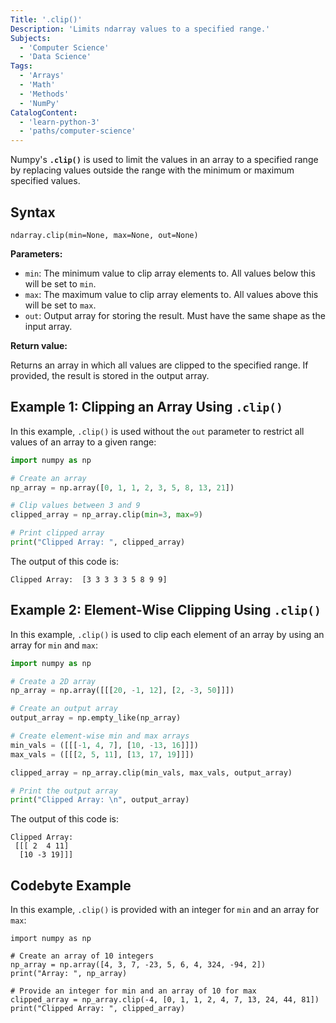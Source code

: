 ```yaml
---
Title: '.clip()'
Description: 'Limits ndarray values to a specified range.'
Subjects:
  - 'Computer Science'
  - 'Data Science'
Tags:
  - 'Arrays'
  - 'Math'
  - 'Methods'
  - 'NumPy'
CatalogContent:
  - 'learn-python-3'
  - 'paths/computer-science'
---
```


Numpy's **`.clip()`** is used to limit the values in an array to a specified range by replacing values outside the range with the minimum or maximum specified values.

## Syntax

```pseudo
ndarray.clip(min=None, max=None, out=None)
```

**Parameters:**

- `min`: The minimum value to clip array elements to. All values below this will be set to `min`.
- `max`: The maximum value to clip array elements to. All values above this will be set to `max`.
- `out`: Output array for storing the result. Must have the same shape as the input array.

**Return value:**

Returns an array in which all values are clipped to the specified range. If provided, the result is stored in the output array.

## Example 1: Clipping an Array Using `.clip()`

In this example, `.clip()` is used without the `out` parameter to restrict all values of an array to a given range:

```py
import numpy as np

# Create an array
np_array = np.array([0, 1, 1, 2, 3, 5, 8, 13, 21])

# Clip values between 3 and 9
clipped_array = np_array.clip(min=3, max=9)

# Print clipped array
print("Clipped Array: ", clipped_array)
```

The output of this code is:

```shell
Clipped Array:  [3 3 3 3 3 5 8 9 9]
```

## Example 2: Element-Wise Clipping Using `.clip()`

In this example, `.clip()` is used to clip each element of an array by using an array for `min` and `max`:

```py
import numpy as np

# Create a 2D array
np_array = np.array([[[20, -1, 12], [2, -3, 50]]])

# Create an output array
output_array = np.empty_like(np_array)

# Create element-wise min and max arrays
min_vals = ([[[-1, 4, 7], [10, -13, 16]]])
max_vals = ([[[2, 5, 11], [13, 17, 19]]])

clipped_array = np_array.clip(min_vals, max_vals, output_array)

# Print the output array
print("Clipped Array: \n", output_array)
```

The output of this code is:

```shell
Clipped Array:
 [[[ 2  4 11]
  [10 -3 19]]]
```

## Codebyte Example

In this example, `.clip()` is provided with an integer for `min` and an array for `max`:

```codebyte/python
import numpy as np

# Create an array of 10 integers
np_array = np.array([4, 3, 7, -23, 5, 6, 4, 324, -94, 2])
print("Array: ", np_array)

# Provide an integer for min and an array of 10 for max
clipped_array = np_array.clip(-4, [0, 1, 1, 2, 4, 7, 13, 24, 44, 81])
print("Clipped Array: ", clipped_array)
```
